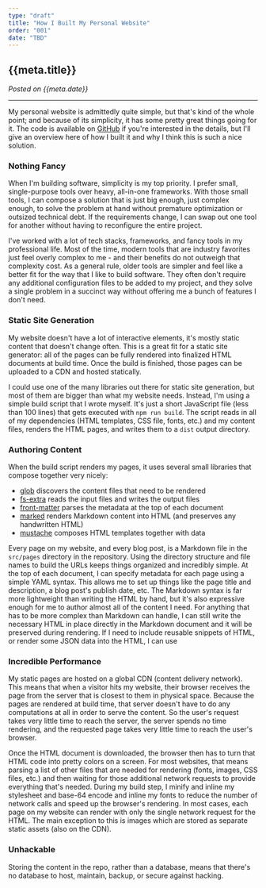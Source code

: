 ```yaml
---
type: "draft"
title: "How I Built My Personal Website"
order: "001"
date: "TBD"
---
```


## {{meta.title}}

*Posted on {{meta.date}}*

---

My personal website is admittedly quite simple, but that's kind of the whole point; and because of its simplicity, it has some pretty great things going for it. The code is available on [GitHub](https://github.com/ZacharyGodfrey/personal-site) if you're interested in the details, but I'll give an overview here of how I built it and why I think this is such a nice solution.

### Nothing Fancy

When I'm building software, simplicity is my top priority. I prefer small, single-purpose tools over heavy, all-in-one frameworks. With those small tools, I can compose a solution that is just big enough, just complex enough, to solve the problem at hand without premature optimization or outsized technical debt. If the requirements change, I can swap out one tool for another without having to reconfigure the entire project.

I've worked with a lot of tech stacks, frameworks, and fancy tools in my professional life. Most of the time, modern tools that are industry favorites just feel overly complex to me - and their benefits do not outweigh that complexity cost. As a general rule, older tools are simpler and feel like a better fit for the way that I like to build software. They often don't require any additional configuration files to be added to my project, and they solve a single problem in a succinct way without offering me a bunch of features I don't need.

### Static Site Generation

My website doesn't have a lot of interactive elements, it's mostly static content that doesn't change often. This is a great fit for a static site generator: all of the pages can be fully rendered into finalized HTML documents at build time. Once the build is finished, those pages can be uploaded to a CDN and hosted statically.

I could use one of the many libraries out there for static site generation, but most of them are bigger than what my website needs. Instead, I'm using a simple build script that I wrote myself. It's just a short JavaScript file (less than 100 lines) that gets executed with `npm run build`. The script reads in all of my dependencies (HTML templates, CSS file, fonts, etc.) and my content files, renders the HTML pages, and writes them to a `dist` output directory.

### Authoring Content

When the build script renders my pages, it uses several small libraries that compose together very nicely:

- [glob](https://github.com/isaacs/node-glob) discovers the content files that need to be rendered
- [fs-extra](https://github.com/jprichardson/node-fs-extra) reads the input files and writes the output files
- [front-matter](https://github.com/jxson/front-matter) parses the metadata at the top of each document
- [marked](https://github.com/markedjs/marked) renders Markdown content into HTML (and preserves any handwritten HTML)
- [mustache](https://github.com/janl/mustache.js) composes HTML templates together with data

Every page on my website, and every blog post, is a Markdown file in the `src/pages` directory in the repository. Using the directory structure and file names to build the URLs keeps things organized and incredibly simple. At the top of each document, I can specify metadata for each page using a simple YAML syntax. This allows me to set up things like the page title and description, a blog post's publish date, etc. The Markdown syntax is far more lightweight than writing the HTML by hand, but it's also expressive enough for me to author almost all of the content I need. For anything that has to be more complex than Markdown can handle, I can still write the necessary HTML in place directly in the Markdown document and it will be preserved during rendering. If I need to include reusable snippets of HTML, or render some JSON data into the HTML, I can use 

### Incredible Performance

My static pages are hosted on a global CDN (content delivery network). This means that when a visitor hits my website, their browser receives the page from the server that is closest to them in physical space. Because the pages are rendered at build time, that server doesn't have to do any computations at all in order to serve the content. So the user's request takes very little time to reach the server, the server spends no time rendering, and the requested page takes very little time to reach the user's browser.

Once the HTML document is downloaded, the browser then has to turn that HTML code into pretty colors on a screen. For most websites, that means parsing a list of other files that are needed for rendering (fonts, images, CSS files, etc.) and then waiting for those additional network requests to provide everything that's needed. During my build step, I minify and inline my stylesheet and base-64 encode and inline my fonts to reduce the number of network calls and speed up the browser's rendering. In most cases, each page on my website can render with only the single network request for the HTML. The main exception to this is images which are stored as separate static assets (also on the CDN).

### Unhackable

Storing the content in the repo, rather than a database, means that there's no database to host, maintain, backup, or secure against hacking.
